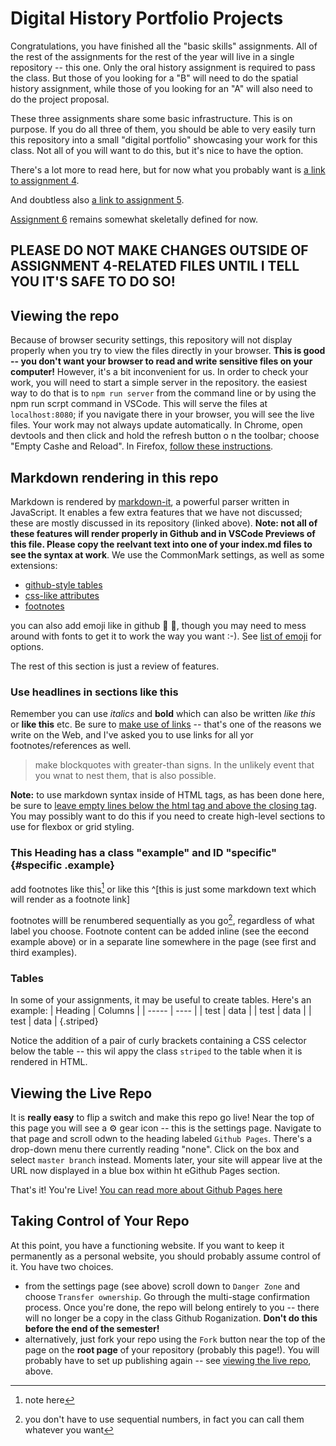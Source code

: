 # Digital History Portfolio Projects

Congratulations, you have finished all the "basic skills" assignments. All of the rest of the assignments for the rest of the year will live in a single repository -- this one.  Only the oral history assignment is required to pass the class. But those of you looking for a "B" will need to do the spatial history assignment, while those of you looking for an "A" will also need to do the project proposal.


These three assignments share some basic infrastructure.  This is on purpose.  If you do all three of them, you should be able to very easily turn this repository into a small "digital portfolio" showcasing your work for this class. Not all of you will want to do this, but it's nice to have the option.

There's a lot more to read here, but for now what you probably want is [a link to assignment 4](./spatial-history/README.org).

And doubtless also [a link to assignment 5](./oral-history).

[Assignment 6](./project-proposal) remains somewhat skeletally defined for now. 

## **PLEASE DO NOT MAKE CHANGES OUTSIDE OF ASSIGNMENT 4-RELATED FILES UNTIL I TELL YOU IT'S SAFE TO DO SO!**

## Viewing the repo
Because of browser security settings, this repository will not display properly when you try to view the files directly in your browser.  **This is good -- you don't want your browser to read and write sensitive files on your computer!** However, it's a bit inconvenient for us. In order to check your work, you will need to start a simple server in the repository. the easiest way to do that is to `npm run server` from the command line or by using the npm run scrpt command in VSCode. This will serve the files at `localhost:8080`; if you navigate there in your browser, you will see the live files. Your work may not always update automatically. In Chrome, open devtools and then click and hold the refresh button o n the toolbar; choose "Empty Cashe and Reload".  In Firefox, [follow these instructions](https://support.mozilla.org/en-US/questions/1103414).


## Markdown rendering in this repo
Markdown is rendered by [markdown-it](https://github.com/markdown-it/markdown-it), a powerful parser written in JavaScript. It enables a few extra features that we have not discussed; these are mostly discussed in its repository (linked above). **Note: not all of these features will render properly in Github and in VSCode Previews of this file. Please copy the reelvant text into one of your index.md files to see the syntax at work**.  We use the CommonMark settings, as well as some extensions: 

- [github-style tables](https://help.github.com/en/articles/organizing-information-with-tables)
- [css-like attributes](https://github.com/arve0/markdown-it-attrs)
- [footnotes](https://github.com/markdown-it/markdown-it-footnote)

you can also add emoji like in github :pizza: :maple_leaf:, though you may need to mess around with fonts to get it to work the way you want :-). See [list of emoji](https://github.com/markdown-it/markdown-it-emoji/blob/master/lib/data/full.json) for options.

The rest of this section is just a review of features. 
### Use headlines in sections like this

Remember you can use _italics_ and __bold__ which can also be written *like this* or **like this**
etc. Be sure to [make use of links](http://digital.hackinghistory.ca) -- that's one of the reasons we write on the Web, and I've asked you to use links for all yor footnotes/references as well.

> make blockquotes with greater-than signs.  In the unlikely event that you wnat to nest them, that is also possible.

<section id="just-testing" class="style-me-if-you-want">

**Note:** to use markdown syntax inside of HTML tags, as has been done here, be sure to [leave empty lines below the html tag and above the closing tag](https://stackoverflow.com/questions/29368902/how-can-i-wrap-my-markdown-in-an-html-div#answers-header). You may possibly want to do this if you need to create high-level sections to use for flexbox or grid styling. 

</section>

### This Heading has a class "example" and ID "specific" {#specific .example}

add footnotes like this[^1] or like this ^[this is just some markdown text which will render as a footnote link]

footnotes willl be renumbered sequentially as you go[^note2], regardless of what label you choose. Footnote content can be added inline (see the eecond example above) or in a separate line somewhere in the page (see first and third examples). 

[^1]: note here

[^note2]: you don't have to use sequential numbers, in fact you can call them whatever you want 

### Tables

In some of your assignments, it may be useful to create tables. Here's an example: 
| Heading | Columns |
| -----   | ----    |
| test    | data    |
| test    | data    |
| test    | data    |
{.striped}

Notice the addition of a pair of curly brackets containing a CSS celector below the table -- this wil appy the class `striped` to the table when it is rendered in HTML. 

## Viewing the Live Repo

It is **really easy** to flip a switch and make this repo go live! Near the top of this page you will see a :gear: gear icon -- this is the settings page. Navigate to that page and scroll odwn to the heading labeled `Github Pages`.  There's a drop-down menu there currently reading "none".  Click on the box and select `master branch` instead.  Moments later, your site will appear live at the URL now displayed in a blue box within ht eGithub Pages section.

That's it! You're Live! [You can read more about Github Pages here](https://help.github.com/en/articles/what-is-github-pages)

## Taking Control of Your Repo

At this point, you have a functioning website. If you want to keep it permanently as a personal website, you should probably assume control of it. You have two choices. 

- from the settings page (see above) scroll down to `Danger Zone` and choose `Transfer ownership`. Go through the multi-stage confirmation process. Once you're done, the repo will belong entirely to you -- there will no longer be a copy in the class Github Roganization. **Don't do this before the end of the semester!**
- alternatively, just fork your repo using the `Fork` button near the top of the page on the **root page** of your repository (probably this page!). You will probably have to set up publishing again -- see [viewing the live repo](#viewing-the-live-repo), above. 

